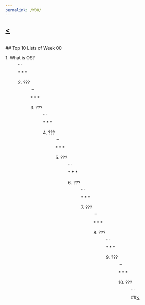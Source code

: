```yaml
---
permalink: /W00/
---
```

## [<](../)

<br>
## Top 10 Lists of Week 00

<dl>
<dt>1. What is OS?</dt>
<dd>...<dd>
<dl>
* * *
<dl>
<dt>2. ???</dt>
<dd>...<dd>
<dl>
* * *
<dl>
<dt>3. ???</dt>
<dd>...<dd>
<dl>
* * *
<dl>
<dt>4. ???</dt>
<dd>...<dd>
<dl>
* * *
<dl>
<dt>5. ???</dt>
<dd>...<dd>
<dl>
* * *
<dl>
<dt>6. ???</dt>
<dd>...<dd>
<dl>
* * *
<dl>
<dt>7. ???</dt>
<dd>...<dd>
<dl>
* * *
<dl>
<dt>8. ???</dt>
<dd>...<dd>
<dl>
* * *
<dl>
<dt>9. ???</dt>
<dd>...<dd>
<dl>
* * *
<dl>
<dt>10. ???</dt>
<dd>...<dd>
<dl>

##[<](../)

